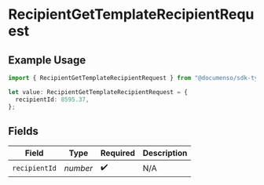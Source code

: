 # RecipientGetTemplateRecipientRequest

## Example Usage

```typescript
import { RecipientGetTemplateRecipientRequest } from "@documenso/sdk-typescript/models/operations";

let value: RecipientGetTemplateRecipientRequest = {
  recipientId: 8595.37,
};
```

## Fields

| Field              | Type               | Required           | Description        |
| ------------------ | ------------------ | ------------------ | ------------------ |
| `recipientId`      | *number*           | :heavy_check_mark: | N/A                |